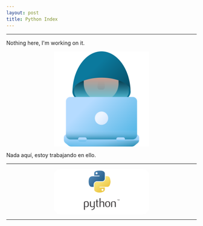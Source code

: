 ```yaml
---
layout: post
title: Python Index 
---
```

*****
Nothing here, I'm working on it.

<img src="/images/work.png" alt="Working" title="Working" width="50%" style="
    display: block;
    margin-left: auto;
    margin-right: auto;
">

Nada aquí, estoy trabajando en ello.

*****
<img src="/images/python.png" alt="pythonImage" title="python" width="50%" style="
    display: block;
    margin-left: auto;
    margin-right: auto;
    margin-top: inherit;
    border-radius: 15px;
">

*****
